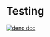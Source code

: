 # Testing

[![deno doc](https://doc.deno.land/badge.svg)](https://doc.deno.land/https/deno.land/x/stdx/testing/mod.ts)

